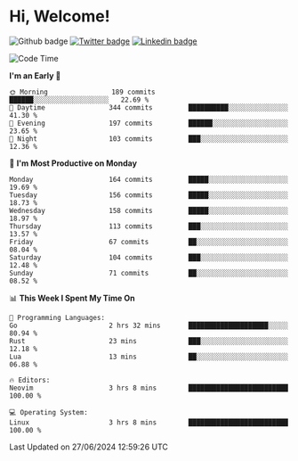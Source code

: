   # Hi, Welcome!
  ![Github badge](https://img.shields.io/github/followers/kraken-afk.svg?style=social&label=Follow&maxAge=2592000)
  [![Twitter badge](https://img.shields.io/badge/-Twitter-00acee?style=flat-square&logo=Twitter&logoColor=white)](https://twitter.com/trshppl)
  [![Linkedin badge](https://img.shields.io/badge/LinkedIn-0077B5?style=flat-square&logo=linkedin&logoColor=white)](https://www.linkedin.com/in/noveanrer)
<!--START_SECTION:waka-->
![Code Time](http://img.shields.io/badge/Code%20Time-234%20hrs%2055%20mins-blue)

**I'm an Early 🐤** 

```text
🌞 Morning                189 commits         ██████░░░░░░░░░░░░░░░░░░░   22.69 % 
🌆 Daytime                344 commits         ██████████░░░░░░░░░░░░░░░   41.30 % 
🌃 Evening                197 commits         ██████░░░░░░░░░░░░░░░░░░░   23.65 % 
🌙 Night                  103 commits         ███░░░░░░░░░░░░░░░░░░░░░░   12.36 % 
```
📅 **I'm Most Productive on Monday** 

```text
Monday                   164 commits         █████░░░░░░░░░░░░░░░░░░░░   19.69 % 
Tuesday                  156 commits         █████░░░░░░░░░░░░░░░░░░░░   18.73 % 
Wednesday                158 commits         █████░░░░░░░░░░░░░░░░░░░░   18.97 % 
Thursday                 113 commits         ███░░░░░░░░░░░░░░░░░░░░░░   13.57 % 
Friday                   67 commits          ██░░░░░░░░░░░░░░░░░░░░░░░   08.04 % 
Saturday                 104 commits         ███░░░░░░░░░░░░░░░░░░░░░░   12.48 % 
Sunday                   71 commits          ██░░░░░░░░░░░░░░░░░░░░░░░   08.52 % 
```


📊 **This Week I Spent My Time On** 

```text
💬 Programming Languages: 
Go                       2 hrs 32 mins       ████████████████████░░░░░   80.94 % 
Rust                     23 mins             ███░░░░░░░░░░░░░░░░░░░░░░   12.18 % 
Lua                      13 mins             ██░░░░░░░░░░░░░░░░░░░░░░░   06.88 % 

🔥 Editors: 
Neovim                   3 hrs 8 mins        █████████████████████████   100.00 % 

💻 Operating System: 
Linux                    3 hrs 8 mins        █████████████████████████   100.00 % 
```


 Last Updated on 27/06/2024 12:59:26 UTC
<!--END_SECTION:waka-->